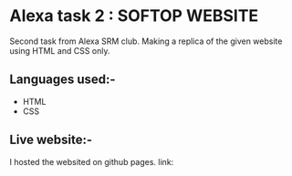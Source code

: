 # Alexa task 2 : SOFTOP WEBSITE
  Second task from Alexa SRM club. Making a replica of the given website using HTML and CSS only.

## Languages used:-
* HTML
* CSS

## Live website:-
  I hosted the websited on github pages.
  link: 
